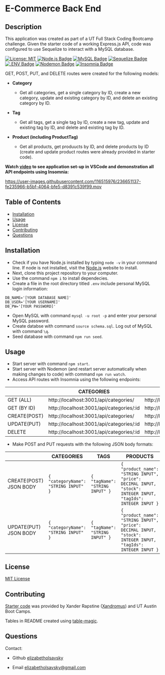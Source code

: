 # E-Commerce Back End

## Description

This application was created as part of a UT Full Stack Coding Bootcamp challenge. Given the starter code of a working Express.js API, code was configured to use Sequelize to interact with a MySQL database. 

[![License: MIT](https://img.shields.io/badge/License-MIT-yellow.svg)](https://opensource.org/licenses/MIT)
[![Node.js Badge](https://img.shields.io/badge/Node.js-393?logo=nodedotjs&logoColor=fff&style=flat)](https://nodejs.org/en)
[![MySQL Badge](https://img.shields.io/badge/MySQL-4479A1?logo=mysql&logoColor=fff&style=flat)](https://www.npmjs.com/package/mysql2)
[![Sequelize Badge](https://img.shields.io/badge/Sequelize-52B0E7?logo=sequelize&logoColor=fff&style=flat)](https://sequelize.org/docs/v6/)
[![.ENV Badge](https://img.shields.io/badge/.ENV-ECD53F?logo=dotenv&logoColor=000&style=flat)](https://www.npmjs.com/package/dotenv)
[![Nodemon Badge](https://img.shields.io/badge/Nodemon-76D04B?logo=nodemon&logoColor=fff&style=flat)](https://nodemon.io/)
[![Insomnia Badge](https://img.shields.io/badge/Insomnia-4000BF?logo=insomnia&logoColor=fff&style=flat)](https://insomnia.rest/)

GET, POST, PUT, and DELETE routes were created for the following models: 

* **Category**
  * Get all categories, get a single category by ID, create a new category, update and existing category by ID, and delete an existing category by ID. 

* **Tag**
  * Get all tags, get a single tag by ID, create a new tag, update and existing tag  by ID, and delete and existing tag by ID.
* **Product (including ProductTag)**
  * Get all products, get produucts by ID, and delete products by ID (create and update product routes were already provided in starter code).

**Watch [video](https://drive.google.com/file/d/100kSriYMz0mfKECMtBlch7cjPPMxgpiI/view?usp=sharing) to see application set-up in VSCode and demonstration all API endpoints using Insomnia:**


https://user-images.githubusercontent.com/116515976/236651137-fe235966-b5bf-4064-bfe5-d8391c539f99.mov


## Table of Contents

* [Installation](#installation)
* [Usage](#usage)
* [License](#license)
* [Contributing](#contributing)
* [Questions](#questions)

## Installation
* Check if you have Node.js installed by typing `node -v` in your command line. If node is not installed, visit the [Node.js](https://nodejs.org/en) website to install. 
* Next, clone this project repository to your computer. 
* Use the command `npm i` to install dependecies. 
* Create a file in the root directory titled `.env` include personal MySQL login information:
```
DB_NAME='[YOUR DATABASE NAME]'
DB_USER='[YOUR USERNAME]'
DB_PW='[YOUR PASSWORD]'
```
* Open MySQL with command `mysql -u root -p` and enter your personal MySQL password. 
* Create databse with command `source schema.sql`. Log out of MySQL with command `\q`.
* Seed database with command `npm run seed`.

## Usage
* Start server with command `npm start`.
* Start server with Nodemon (and restart server automatically when making changes to code) with command `npm run watch`.
* Access API routes with Insomnia using the following endpoints:

|              | CATEGORIES                               | TAGS                               | PRODUCTS                               |
|--------------|------------------------------------------|------------------------------------|----------------------------------------|
| GET (ALL)    | http://localhost:3001/api/categories/    | http://localhost:3001/api/tags/    | http://localhost:3001/api/products/    |
| GET (BY ID)  | http://localhost:3001/api/categories/:id | http://localhost:3001/api/tags/:id | http://localhost:3001/api/products/:id |
| CREATE(POST) | http://localhost:3001/api/categories/    | http://localhost:3001/api/tags/    | http://localhost:3001/api/products/    |
| UPDATE(PUT)  | http://localhost:3001/api/categories/:id | http://localhost:3001/api/tags/:id | http://localhost:3001/api/products/:id |
| DELETE       | http://localhost:3001/api/categories/:id | http://localhost:3001/api/tags/:id | http://localhost:3001/api/products/:id |

* Make POST and PUT requests with the following JSON body formats:

|                        | CATEGORIES                         | TAGS                          | PRODUCTS                                                                                                          |
|------------------------|------------------------------------|-------------------------------|-------------------------------------------------------------------------------------------------------------------|
| CREATE(POST) JSON BODY | `{ "categoryName": "STRING INPUT" }` | `{ "tagName": "STRING INPUT" }` | `{ "product_name": "STRING INPUT",   "price": DECIMAL INPUT,   "stock": INTEGER INPUT,   "tagIds": INTEGER INPUT }` |
| UPDATE(PUT) JSON BODY  | `{ "categoryName": "STRING INPUT" }` | `{ "tagName": "STRING INPUT" }` | `{ "product_name": "STRING INPUT",   "price": DECIMAL INPUT,   "stock": INTEGER INPUT,   "tagIds": INTEGER INPUT }` |

## License

[MIT License](https://opensource.org/licenses/MIT)

## Contributing

[Starter code]([https://github.com/coding-boot-camp/miniature-eureka](https://github.com/coding-boot-camp/fantastic-umbrella)) was provided by Xander Rapstine ([Xandromus](https://github.com/Xandromus)) and UT Austin Boot Camps.

Tables in README created using [table-magic](https://github.com/stevecat/table-magic).

## Questions

Contact:

* Github [elizabetholsavsky](https://github.com/elizabetholsavsky)

* Email elizabetholsavsky@gmail.com
